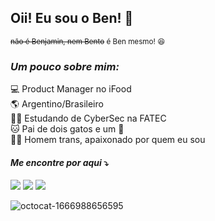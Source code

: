## Oii! Eu sou o Ben! :raising_hand:
<sub> ~~não é Benjamin, nem Bento~~ é Ben mesmo! :satisfied:
  
 
  ### ***Um pouco sobre mim:***  
  
  💻 Product Manager no iFood  
  🌎 Argentino/Brasileiro  
  🧑‍🎓 Estudando de CyberSec na FATEC  
  🐱 Pai de dois gatos e um 🐶  
  🏳️‍⚧️ Homem trans, apaixonado por quem eu sou
   
  
  
#### ***Me encontre por aqui*** ⤵️
 <div></a><a href="https://instagram.com/benalvess" target="_blank"><img src="https://img.shields.io/badge/-Instagram-%23E4405F?style=for-the-badge&logo=instagram&logoColor=white" target="_blank"></a> <a href = "mailto:ben.alves@ifood.com.br"><img src="https://img.shields.io/badge/Gmail-D14836?style=for-the-badge&logo=gmail&logoColor=white" target="_blank"></a> <a href="https://www.linkedin.com/in/ben-alves-torres-59a82710b/" target="_blank"><img src="https://img.shields.io/badge/-LinkedIn-%230077B5?style=for-the-badge&logo=linkedin&logoColor=white" target="_blank"></a>   </div>


  ![octocat-1666988656595](https://user-images.githubusercontent.com/114516086/198727085-a6cc0ca2-0260-4f53-a4e1-2339173a47f4.png)
